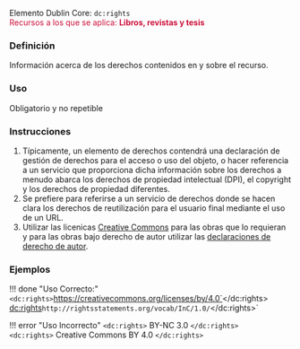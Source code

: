 Elemento Dublin Core: `dc:rights`  
<span style="color:#CD113B">Recursos a los que se aplica: __Libros, revistas y tesis__ </span>

### __Definición__
Información acerca de los derechos contenidos en y sobre el recurso.

### __Uso__
Obligatorio y no repetible  

### __Instrucciones__  
1. Típicamente, un elemento de derechos contendrá una declaración de gestión de derechos para el acceso o uso del objeto, o hacer referencia a un servicio que proporciona dicha información sobre los derechos a menudo abarca los derechos de propiedad intelectual (DPI), el copyright y los derechos de propiedad diferentes. 
2. Se prefiere para referirse a un servicio de derechos donde se hacen clara los derechos de reutilización para el usuario final mediante el uso de un URL. 
3. Utilizar las licenicas [Creative Commons](https://creativecommons.org/) para las obras que lo requieran y para las obras bajo derecho de autor utilizar las [declaraciones de derecho de autor](https://rightsstatements.org/).

### __Ejemplos__

!!! done "Uso Correcto:"  
    `<dc:rights>`https://creativecommons.org/licenses/by/4.0`</dc:rights>`  
    `<dc:rights>`http://rightsstatements.org/vocab/InC/1.0/`</dc:rights>`


!!! error "Uso Incorrecto"
    `<dc:rights>` BY-NC 3.0 `</dc:rights>`   
    `<dc:rights>` Creative Commons BY 4.0 `</dc:rights>`   
